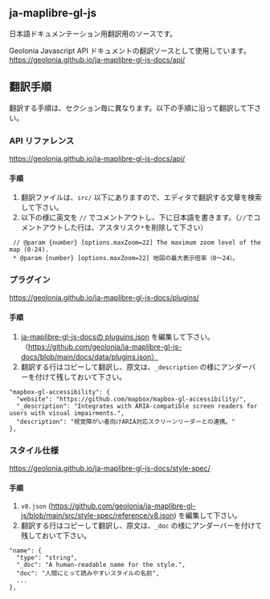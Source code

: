 <!-- ![MapLibre Logo](https://maplibre.org/img/maplibre-logo-big.svg)

# MapLibre GL JS

**[MapLibre GL JS](https://maplibre.org/maplibre-gl-js-docs/api/)** is an open-source library for publishing maps on your websites or webview based apps. Fast displaying of maps is possible thanks to GPU-accelerated vector tile rendering. 

It originated as an open-source fork of [mapbox-gl-js](https://github.com/mapbox/mapbox-gl-js), before their switch to a non-OSS license in December 2020. The library's initial versions (1.x) were intended to be a drop-in replacement for the Mapbox’s OSS version (1.x) with additional functionality, but have evolved a lot since then.

[![License](https://img.shields.io/badge/License-BSD_3--Clause-blue.svg?style=flat)](LICENSE.txt)[![Version](https://img.shields.io/npm/v/maplibre-gl?style=flat)](https://www.npmjs.com/package/maplibre-gl)[![CI](https://github.com/maplibre/maplibre-gl-js/actions/workflows/ci.yml/badge.svg)](https://github.com/maplibre/maplibre-gl-js/actions/workflows/ci.yml)[![PRs](https://img.shields.io/badge/PRs-welcome-brightgreen.svg?style=flat)](https://opensource.org/licenses/BSD-3-Clause)

<br />

## Getting Started

Include the JavaScript and CSS files in the `<head>` of your HTML file.

``` html
<script src='https://unpkg.com/maplibre-gl@latest/dist/maplibre-gl.js'></script>
<link href='https://unpkg.com/maplibre-gl@latest/dist/maplibre-gl.css' rel='stylesheet' />
```

Include the following code in the `<body>` of your HTML file.

``` html
<div id='map' style='width: 400px; height: 300px;'></div>
<script>
var map = new maplibregl.Map({
  container: 'map',
  style: 'https://demotiles.maplibre.org/style.json', // stylesheet location
  center: [-74.5, 40], // starting position [lng, lat]
  zoom: 9 // starting zoom
});
</script>
```

Enjoy the map!

<br />

## Documentation

Full documentation for this library [is available here](https://maplibre.org/maplibre-gl-js-docs/api/).

Check out the features through [examples](https://maplibre.org/maplibre-gl-js-docs/example/).

| Showcases |      |
| ---- | ---- |
|![Display a map](https://maplibre.org/maplibre-gl-js-docs/assets/simple-map-800-22a3f5b6410f543ab214e14f68fb42ec.png)	|![Third party vector tile source](https://maplibre.org/maplibre-gl-js-docs/assets/third-party-800-e047007bba338f6ec7d6cd47abfed279.png)	|
|![Animate a series of images](https://maplibre.org/maplibre-gl-js-docs/assets/animate-images-800-497358611dbe047f300faeb9465aad5f.png)	|![Create a heatmap layer](https://maplibre.org/maplibre-gl-js-docs/assets/heatmap-layer-800-05c0f97ddb6b1a10e84b5064564e86ff.png)	|
|![3D buildings](https://maplibre.org/maplibre-gl-js-docs/assets/3d-buildings-800-bd7885f07050dbbfee7a9bb800ff5ce8.png)	|![Visualize population density](https://maplibre.org/maplibre-gl-js-docs/assets/visualize-population-density-800-6c65712d9ea94eb6d2bd3348a82b9bdf.png)	|

<br />

## Migrating from mapbox-gl to maplibre
The libraries are very similar but diverge with newer features happening from v2 in both libraries where Mapbox turned proprietary.

The overall migration happens by uninstalling `mapbox-gl` and installing `maplibre-gl` in your node packages (or see below for CDN links), and replacing `mapboxgl` with `maplibregl` throughout your TypeScript, JavaScript and HTML/CSS.

```diff
-    var map = new mapboxgl.Map({
+    var map = new maplibregl.Map({

-    <button class="mapboxgl-ctrl">
+    <button class="maplibregl-ctrl">
```

#### Compatibility branch

Maplibre v1 is completely backward compatible with Mapbox v1. This compatibility branch (named 1.x) is tagged v1 on npm, and its current verison is 1.15.3. 

#### CDN Links

> MapLibre GL JS is distributed via [unpkg.com](https://unpkg.com). For more informations please see [MapLibre GL is on unpkg.com](./docs/README-unpkg.md#maplibre-gl-on-unpkgcom).

```diff
-    <script src="https://api.mapbox.com/mapbox-gl-js/v#.#.#/mapbox-gl.js"></script>
-    <link
-      href="https://api.mapbox.com/mapbox-gl-js/v#.#.#/mapbox-gl.css"
-      rel="stylesheet"
-    />

     
+    <script src="https://unpkg.com/maplibre-gl@#.#.#/dist/maplibre-gl.js"></script>
+    <link
+      href="https://unpkg.com/maplibre-gl@#.#.#/dist/maplibre-gl.css"
+      rel="stylesheet"
+    />

```

Want an example? Have a look at the official [MapLibre GL JS Documentation](https://maplibre.org/maplibre-gl-js-docs/example/).

Use MapLibre GL JS bindings for React (https://visgl.github.io/react-map-gl/docs/get-started/get-started#using-with-a-mapbox-gl-fork) and Angular (https://github.com/maplibre/ngx-maplibre-gl). Find more at [awesome-maplibre](https://github.com/maplibre/awesome-maplibre).

<br />

## Contribution

### Getting Involved

Join the #maplibre slack channel at OSMUS: get an invite at https://slack.openstreetmap.us/
Read the [CONTRIBUTING.md](CONTRIBUTING.md) guide in order to get familiar with how we do things around here.

### Community Leadership

You can find the official status of the backing community and steering committee in the [COMMUNITY.md](COMMUNITY.md) document.

### Avoid Fragmentation

If you depend on a free software alternative to `mapbox-gl-js`, please consider joining our effort! Anyone with a stake in a healthy community-led fork is welcome to help us figure out our next steps. We welcome contributors and leaders! MapLibre GL already represents the combined efforts of a few early fork efforts, and we all benefit from "one project" rather than "our way". If you know of other forks, please reach out to them and direct them here.
 

> **MapLibre GL** is developed following [Semantic Versioning (2.0.0)](https://semver.org/spec/v2.0.0.html).

<br />

## Sponsors

We thank everyone who supported us financially in the past and special thanks to the people and organizations who support us with recurring donations!

Read more about the MapLibre Sponsorship Program at [https://maplibre.org/sponsors/](https://maplibre.org/sponsors/).

Platinum:

<img src="https://maplibre.org/img/aws-logo.svg" alt="Logo AWS" width="25%"/>


Silver:

<img src="https://maplibre.org/img/meta-logo.svg" alt="Logo Meta" width="50%"/>

Stone:

[MIERUNE Inc.](https://www.mierune.co.jp/?lang=en)

Backers and Supporters:

<a href="https://opencollective.com/maplibre/backer/0/website?requireActive=false" target="_blank"><img src="https://opencollective.com/maplibre/backer/0/avatar.svg?requireActive=false"></a>
<a href="https://opencollective.com/maplibre/backer/1/website?requireActive=false" target="_blank"><img src="https://opencollective.com/maplibre/backer/1/avatar.svg?requireActive=false"></a>
<a href="https://opencollective.com/maplibre/backer/2/website?requireActive=false" target="_blank"><img src="https://opencollective.com/maplibre/backer/2/avatar.svg?requireActive=false"></a>
<a href="https://opencollective.com/maplibre/backer/3/website?requireActive=false" target="_blank"><img src="https://opencollective.com/maplibre/backer/3/avatar.svg?requireActive=false"></a>
<a href="https://opencollective.com/maplibre/backer/4/website?requireActive=false" target="_blank"><img src="https://opencollective.com/maplibre/backer/4/avatar.svg?requireActive=false"></a>
<a href="https://opencollective.com/maplibre/backer/5/website?requireActive=false" target="_blank"><img src="https://opencollective.com/maplibre/backer/5/avatar.svg?requireActive=false"></a>
<a href="https://opencollective.com/maplibre/backer/6/website?requireActive=false" target="_blank"><img src="https://opencollective.com/maplibre/backer/6/avatar.svg?requireActive=false"></a>
<a href="https://opencollective.com/maplibre/backer/7/website?requireActive=false" target="_blank"><img src="https://opencollective.com/maplibre/backer/7/avatar.svg?requireActive=false"></a>
<a href="https://opencollective.com/maplibre/backer/8/website?requireActive=false" target="_blank"><img src="https://opencollective.com/maplibre/backer/8/avatar.svg?requireActive=false"></a>
<a href="https://opencollective.com/maplibre/backer/9/website?requireActive=false" target="_blank"><img src="https://opencollective.com/maplibre/backer/9/avatar.svg?requireActive=false"></a>
<a href="https://opencollective.com/maplibre/backer/10/website?requireActive=false" target="_blank"><img src="https://opencollective.com/maplibre/backer/10/avatar.svg?requireActive=false"></a>
<a href="https://opencollective.com/maplibre/backer/11/website?requireActive=false" target="_blank"><img src="https://opencollective.com/maplibre/backer/11/avatar.svg?requireActive=false"></a>
<a href="https://opencollective.com/maplibre/backer/12/website?requireActive=false" target="_blank"><img src="https://opencollective.com/maplibre/backer/12/avatar.svg?requireActive=false"></a>
<a href="https://opencollective.com/maplibre/backer/13/website?requireActive=false" target="_blank"><img src="https://opencollective.com/maplibre/backer/13/avatar.svg?requireActive=false"></a>
<a href="https://opencollective.com/maplibre/backer/14/website?requireActive=false" target="_blank"><img src="https://opencollective.com/maplibre/backer/14/avatar.svg?requireActive=false"></a>
<a href="https://opencollective.com/maplibre/backer/15/website?requireActive=false" target="_blank"><img src="https://opencollective.com/maplibre/backer/15/avatar.svg?requireActive=false"></a>
<a href="https://opencollective.com/maplibre/backer/16/website?requireActive=false" target="_blank"><img src="https://opencollective.com/maplibre/backer/16/avatar.svg?requireActive=false"></a>
<a href="https://opencollective.com/maplibre/backer/17/website?requireActive=false" target="_blank"><img src="https://opencollective.com/maplibre/backer/17/avatar.svg?requireActive=false"></a>
<a href="https://opencollective.com/maplibre/backer/18/website?requireActive=false" target="_blank"><img src="https://opencollective.com/maplibre/backer/18/avatar.svg?requireActive=false"></a>
<a href="https://opencollective.com/maplibre/backer/19/website?requireActive=false" target="_blank"><img src="https://opencollective.com/maplibre/backer/19/avatar.svg?requireActive=false"></a>
<a href="https://opencollective.com/maplibre/backer/20/website?requireActive=false" target="_blank"><img src="https://opencollective.com/maplibre/backer/20/avatar.svg?requireActive=false"></a>
<a href="https://opencollective.com/maplibre/backer/21/website?requireActive=false" target="_blank"><img src="https://opencollective.com/maplibre/backer/21/avatar.svg?requireActive=false"></a>
<a href="https://opencollective.com/maplibre/backer/22/website?requireActive=false" target="_blank"><img src="https://opencollective.com/maplibre/backer/22/avatar.svg?requireActive=false"></a>
<a href="https://opencollective.com/maplibre/backer/23/website?requireActive=false" target="_blank"><img src="https://opencollective.com/maplibre/backer/23/avatar.svg?requireActive=false"></a>
<a href="https://opencollective.com/maplibre/backer/24/website?requireActive=false" target="_blank"><img src="https://opencollective.com/maplibre/backer/24/avatar.svg?requireActive=false"></a>
<a href="https://opencollective.com/maplibre/backer/25/website?requireActive=false" target="_blank"><img src="https://opencollective.com/maplibre/backer/25/avatar.svg?requireActive=false"></a>
<a href="https://opencollective.com/maplibre/backer/26/website?requireActive=false" target="_blank"><img src="https://opencollective.com/maplibre/backer/26/avatar.svg?requireActive=false"></a>
<a href="https://opencollective.com/maplibre/backer/27/website?requireActive=false" target="_blank"><img src="https://opencollective.com/maplibre/backer/27/avatar.svg?requireActive=false"></a>
<a href="https://opencollective.com/maplibre/backer/28/website?requireActive=false" target="_blank"><img src="https://opencollective.com/maplibre/backer/28/avatar.svg?requireActive=false"></a>
<a href="https://opencollective.com/maplibre/backer/29/website?requireActive=false" target="_blank"><img src="https://opencollective.com/maplibre/backer/29/avatar.svg?requireActive=false"></a>
<a href="https://opencollective.com/maplibre/backer/30/website?requireActive=false" target="_blank"><img src="https://opencollective.com/maplibre/backer/30/avatar.svg?requireActive=false"></a>

<br />

## Thank you Mapbox 🙏🏽

We'd like to acknowledge the amazing work Mapbox has contributed to open source. The open source community is sad to part ways with them, but we simultaneously feel grateful for everything they already contributed. `mapbox-gl-js` 1.x is an open source achievement that now lives on as `maplibre-gl`. We're proud to develop on the shoulders of giants, thank you Mapbox 🙇🏽‍♀️.

Please keep in mind: Unauthorized backports are the biggest threat to the MapLibre project. It is unacceptable to backport code from mapbox-gl-js, which is not covered by the former BSD-3 license. If you are unsure about this issue, [please ask](https://github.com/maplibre/maplibre-gl-js/discussions)!

<br />

## License

**MapLibre GL** is licensed under the [3-Clause BSD license](./LICENSE.txt). -->

## ja-maplibre-gl-js

日本語ドキュメンテーション用翻訳用のソースです。

Geolonia Javascript API ドキュメントの翻訳ソースとして使用しています。  
https://geolonia.github.io/ja-maplibre-gl-js-docs/api/


## 翻訳手順
翻訳する手順は、セクション毎に異なります。以下の手順に沿って翻訳して下さい。

### API リファレンス
https://geolonia.github.io/ja-maplibre-gl-js-docs/api/


#### 手順

1. 翻訳ファイルは、`src/` 以下にありますので、エディタで翻訳する文章を検索して下さい。  
2. 以下の様に英文を `//` でコメントアウトし、下に日本語を書きます。（`//`でコメントアウトした行は、アスタリスク`*`を削除して下さい）

```
 // @param {number} [options.maxZoom=22] The maximum zoom level of the map (0-24).
 * @param {number} [options.maxZoom=22] 地図の最大表示倍率（0〜24）。
```


### プラグイン

https://geolonia.github.io/ja-maplibre-gl-js-docs/plugins/

#### 手順

1. [ja-maplibre-gl-js-docsの pluguins.json](https://github.com/geolonia/ja-maplibre-gl-js-docs/blob/main/docs/data/plugins.json) を編集して下さい。（https://github.com/geolonia/ja-maplibre-gl-js-docs/blob/main/docs/data/plugins.json）
2. 翻訳する行はコピーして翻訳し、原文は、`_description` の様にアンダーバーを付けて残しておいて下さい。

```
"mapbox-gl-accessibility": {
  "website": "https://github.com/mapbox/mapbox-gl-accessibility/",
  "_description": "Integrates with ARIA-compatible screen readers for users with visual impairments.",
  "description": "視覚障がい者向けARIA対応スクリーンリーダーとの連携。"
},
```

### スタイル仕様
https://geolonia.github.io/ja-maplibre-gl-js-docs/style-spec/

#### 手順

1. `v8.json` (https://github.com/geolonia/ja-maplibre-gl-js/blob/main/src/style-spec/reference/v8.json) を編集して下さい。
2. 翻訳する行はコピーして翻訳し、原文は、`_doc` の様にアンダーバーを付けて残しておいて下さい。

```
"name": {
  "type": "string",
  "_doc": "A human-readable name for the style.",
  "doc": "人間にとって読みやすいスタイルの名前",
  ...
},
```

